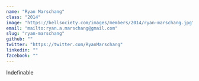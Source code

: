 ```yaml
---
name: "Ryan Marschang"
class: "2014"
image: "https://bellsociety.com/images/members/2014/ryan-marschang.jpg"
email: "mailto:ryan.a.marschang@gmail.com"
slug: "ryan-marschang"
github: ""
twitter: "https://twitter.com/RyanMarschang"
linkedin: ""
facebook: ""
---
```

Indefinable